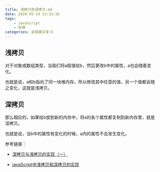 ```yaml
---
title: 浅拷贝和深拷贝.md
date: 2020-05-24 13:33:16
tags: 
    - JavaScript
    - 前端
categories: 前端面试复习
---
```

## 浅拷贝

对于对象或数组类型，当我们将a赋值给b，然后更改b中的属性，a也会随着变化。

也就是说，a和b指向了同一块堆内存，所以修改其中任意的值，另一个值都会随之变化，这就是浅拷贝。

## 深拷贝

那么相应的，如果给b放到新的内存中，将a的各个属性都复制到新内存里，就是深拷贝。

也就是说，当b中的属性有变化的时候，a内的属性不会发生变化。





参考链接：

- [深拷贝与浅拷贝的实现（一）](http://www.alloyteam.com/2017/08/12978/)

- [javaScript中浅拷贝和深拷贝的实现](https://github.com/wengjq/Blog/issues/3)


